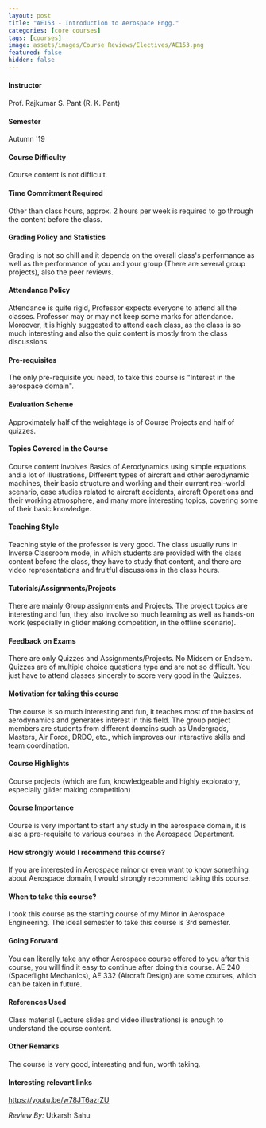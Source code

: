 ```yaml
---
layout: post
title: "AE153 - Introduction to Aerospace Engg."
categories: [core courses]
tags: [courses]
image: assets/images/Course Reviews/Electives/AE153.png
featured: false
hidden: false
---
```


#### Instructor
Prof. Rajkumar S. Pant (R. K. Pant)

#### Semester
Autumn '19

#### Course Difficulty
Course content is not difficult.

#### Time Commitment Required
Other than class hours, approx. 2 hours per week is required to go through the content before the class.

#### Grading Policy and Statistics
Grading is not so chill and it depends on the overall class's performance as well as the performance of you and your group (There are several group projects), also the peer reviews.

#### Attendance Policy
Attendance is quite rigid, Professor expects everyone to attend all the classes. Professor may or may not keep some marks for attendance. Moreover, it is highly suggested to attend each class, as the class is so much interesting and also the quiz content is mostly from the class discussions.

#### Pre-requisites
The only pre-requisite you need, to take this course is "Interest in the aerospace domain".

#### Evaluation Scheme
Approximately half of the weightage is of Course Projects and half of quizzes. 

#### Topics Covered in the Course
Course content involves Basics of Aerodynamics using simple equations and a lot of illustrations, Different types of aircraft and other aerodynamic machines, their basic structure and working and their current real-world scenario, case studies related to aircraft accidents, aircraft Operations and their working atmosphere, and many more interesting topics, covering some of their basic knowledge.

#### Teaching Style
Teaching style of the professor is very good. The class usually runs in Inverse Classroom mode, in which students are provided with the class content before the class, they have to study that content, and there are video representations and fruitful discussions in the class hours.

#### Tutorials/Assignments/Projects
There are mainly Group assignments and Projects. The project topics are interesting and fun, they also involve so much learning as well as hands-on work (especially in glider making competition, in the offline scenario).

#### Feedback on Exams
There are only Quizzes and Assignments/Projects. No Midsem or Endsem. Quizzes are of multiple choice questions type and are not so difficult. You just have to attend classes sincerely to score very good in the Quizzes.

#### Motivation for taking this course
The course is so much interesting and fun, it teaches most of the basics of aerodynamics and generates interest in this field. The group project members are students from different domains such as Undergrads, Masters, Air Force, DRDO, etc., which improves our interactive skills and team coordination.

#### Course Highlights
Course projects (which are fun, knowledgeable and highly exploratory, especially glider making competition)

#### Course Importance
Course is very important to start any study in the aerospace domain, it is also a pre-requisite to various courses in the Aerospace Department. 

#### How strongly would I recommend this course?
If you are interested in Aerospace minor or even want to know something about Aerospace domain, I would strongly recommend taking this course.

#### When to take this course?
I took this course as the starting course of my Minor in Aerospace Engineering. The ideal semester to take this course is 3rd semester. 

#### Going Forward
You can literally take any other Aerospace course offered to you after this course, you will find it easy to continue after doing this course. AE 240 (Spaceflight Mechanics), AE 332 (Aircraft Design) are some courses, which can be taken in future.

#### References Used
Class material (Lecture slides and video illustrations) is enough to understand the course content. 

#### Other Remarks
The course is very good, interesting and fun, worth taking.

#### Interesting relevant links
https://youtu.be/w78JT6azrZU

*Review By:* Utkarsh Sahu